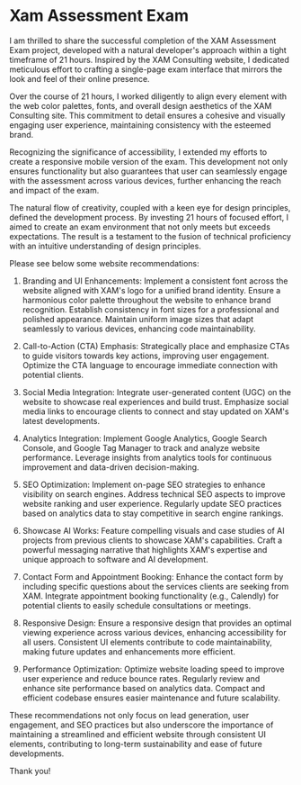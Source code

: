 # Xam Assessment Exam

I am thrilled to share the successful completion of the XAM Assessment Exam project, developed with a natural developer's approach within a tight timeframe of 21 hours. Inspired by the XAM Consulting website, I dedicated meticulous effort to crafting a single-page exam interface that mirrors the look and feel of their online presence.

Over the course of 21 hours, I worked diligently to align every element with the web color palettes, fonts, and overall design aesthetics of the XAM Consulting site. This commitment to detail ensures a cohesive and visually engaging user experience, maintaining consistency with the esteemed brand.

Recognizing the significance of accessibility, I extended my efforts to create a responsive mobile version of the exam. This development not only ensures functionality but also guarantees that user can seamlessly engage with the assessment across various devices, further enhancing the reach and impact of the exam.

The natural flow of creativity, coupled with a keen eye for design principles, defined the development process. By investing 21 hours of focused effort, I aimed to create an exam environment that not only meets but exceeds expectations. The result is a testament to the fusion of technical proficiency with an intuitive understanding of design principles.

Please see below some website recommendations:

1. Branding and UI Enhancements:
Implement a consistent font across the website aligned with XAM's logo for a unified brand identity.
Ensure a harmonious color palette throughout the website to enhance brand recognition.
Establish consistency in font sizes for a professional and polished appearance.
Maintain uniform image sizes that adapt seamlessly to various devices, enhancing code maintainability.

2. Call-to-Action (CTA) Emphasis:
Strategically place and emphasize CTAs to guide visitors towards key actions, improving user engagement.
Optimize the CTA language to encourage immediate connection with potential clients.

3. Social Media Integration:
Integrate user-generated content (UGC) on the website to showcase real experiences and build trust.
Emphasize social media links to encourage clients to connect and stay updated on XAM's latest developments.

4. Analytics Integration:
Implement Google Analytics, Google Search Console, and Google Tag Manager to track and analyze website performance.
Leverage insights from analytics tools for continuous improvement and data-driven decision-making.

5. SEO Optimization:
Implement on-page SEO strategies to enhance visibility on search engines.
Address technical SEO aspects to improve website ranking and user experience.
Regularly update SEO practices based on analytics data to stay competitive in search engine rankings.

6. Showcase AI Works:
Feature compelling visuals and case studies of AI projects from previous clients to showcase XAM's capabilities.
Craft a powerful messaging narrative that highlights XAM's expertise and unique approach to software and AI development.

7. Contact Form and Appointment Booking:
Enhance the contact form by including specific questions about the services clients are seeking from XAM.
Integrate appointment booking functionality (e.g., Calendly) for potential clients to easily schedule consultations or meetings.

8. Responsive Design:
Ensure a responsive design that provides an optimal viewing experience across various devices, enhancing accessibility for all users.
Consistent UI elements contribute to code maintainability, making future updates and enhancements more efficient.

9. Performance Optimization:
Optimize website loading speed to improve user experience and reduce bounce rates.
Regularly review and enhance site performance based on analytics data.
Compact and efficient codebase ensures easier maintenance and future scalability.
 
These recommendations not only focus on lead generation, user engagement, and SEO practices but also underscore the importance of maintaining a streamlined and efficient website through consistent UI elements, contributing to long-term sustainability and ease of future developments.

Thank you!
